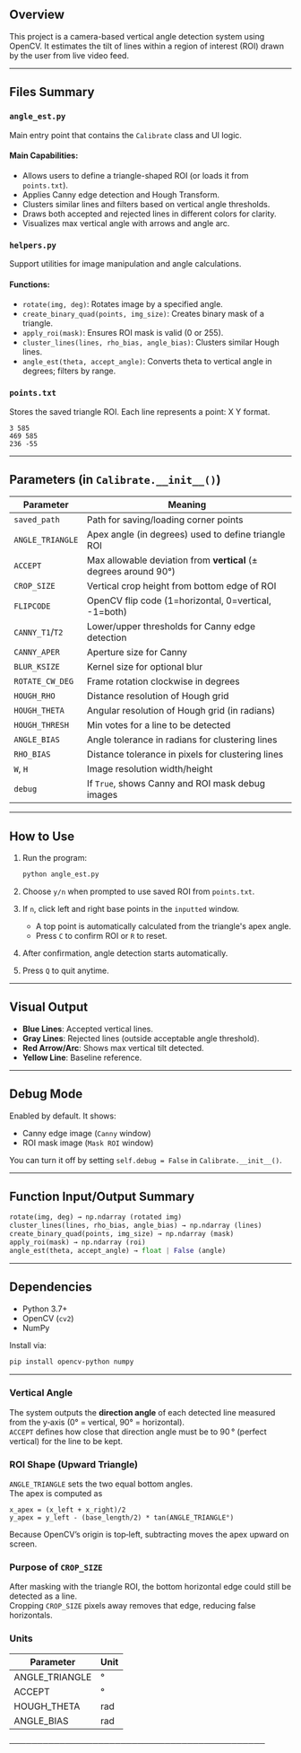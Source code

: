 

## Overview

This project is a camera-based vertical angle detection system using OpenCV. It estimates the tilt of lines within a region of interest (ROI) drawn by the user from live video feed.

---

## Files Summary

### `angle_est.py`
Main entry point that contains the `Calibrate` class and UI logic.

#### Main Capabilities:
- Allows users to define a triangle-shaped ROI (or loads it from `points.txt`).
- Applies Canny edge detection and Hough Transform.
- Clusters similar lines and filters based on vertical angle thresholds.
- Draws both accepted and rejected lines in different colors for clarity.
- Visualizes max vertical angle with arrows and angle arc.

### `helpers.py`
Support utilities for image manipulation and angle calculations.

#### Functions:
- `rotate(img, deg)`: Rotates image by a specified angle.
- `create_binary_quad(points, img_size)`: Creates binary mask of a triangle.
- `apply_roi(mask)`: Ensures ROI mask is valid (0 or 255).
- `cluster_lines(lines, rho_bias, angle_bias)`: Clusters similar Hough lines.
- `angle_est(theta, accept_angle)`: Converts theta to vertical angle in degrees; filters by range.

### `points.txt`
Stores the saved triangle ROI. Each line represents a point: X Y format.
```
3 585
469 585
236 -55
```

---

## Parameters (in `Calibrate.__init__()`)

| Parameter           | Meaning                                                       |
|---------------------|---------------------------------------------------------------|
| `saved_path`        | Path for saving/loading corner points                         |
| `ANGLE_TRIANGLE`    | Apex angle (in degrees) used to define triangle ROI           |
| `ACCEPT`            | Max allowable deviation from **vertical** (± degrees around 90°) |
| `CROP_SIZE`         | Vertical crop height from bottom edge of ROI                  |
| `FLIPCODE`          | OpenCV flip code (1=horizontal, 0=vertical, -1=both)          |
| `CANNY_T1`/`T2`     | Lower/upper thresholds for Canny edge detection               |
| `CANNY_APER`        | Aperture size for Canny                                        |
| `BLUR_KSIZE`        | Kernel size for optional blur                                 |
| `ROTATE_CW_DEG`     | Frame rotation clockwise in degrees                           |
| `HOUGH_RHO`         | Distance resolution of Hough grid                             |
| `HOUGH_THETA`       | Angular resolution of Hough grid (in radians)                 |
| `HOUGH_THRESH`      | Min votes for a line to be detected                           |
| `ANGLE_BIAS`        | Angle tolerance in radians for clustering lines               |
| `RHO_BIAS`          | Distance tolerance in pixels for clustering lines             |
| `W`, `H`            | Image resolution width/height                                 |
| `debug`             | If `True`, shows Canny and ROI mask debug images              |

---

## How to Use

1. Run the program:
   ```bash
   python angle_est.py
   ```

2. Choose `y/n` when prompted to use saved ROI from `points.txt`.
3. If `n`, click left and right base points in the `inputted` window.
   - A top point is automatically calculated from the triangle's apex angle.
   - Press `C` to confirm ROI or `R` to reset.
4. After confirmation, angle detection starts automatically.
5. Press `Q` to quit anytime.

---

## Visual Output

- **Blue Lines**: Accepted vertical lines.
- **Gray Lines**: Rejected lines (outside acceptable angle threshold).
- **Red Arrow/Arc**: Shows max vertical tilt detected.
- **Yellow Line**: Baseline reference.

---

## Debug Mode

Enabled by default. It shows:
- Canny edge image (`Canny` window)
- ROI mask image (`Mask ROI` window)

You can turn it off by setting `self.debug = False` in `Calibrate.__init__()`.

---

## Function Input/Output Summary

```python
rotate(img, deg) → np.ndarray (rotated img)
cluster_lines(lines, rho_bias, angle_bias) → np.ndarray (lines)
create_binary_quad(points, img_size) → np.ndarray (mask)
apply_roi(mask) → np.ndarray (roi)
angle_est(theta, accept_angle) → float | False (angle)
```

---

## Dependencies

- Python 3.7+
- OpenCV (`cv2`)
- NumPy

Install via:
```bash
pip install opencv-python numpy
```

---


### Vertical Angle
The system outputs the **direction angle** of each detected line measured from the y‑axis (0° = vertical, 90° = horizontal).  
`ACCEPT` defines how close that direction angle must be to 90 ° (perfect vertical) for the line to be kept.

### ROI Shape (Upward Triangle)
`ANGLE_TRIANGLE` sets the two equal bottom angles.  
The apex is computed as  
```
x_apex = (x_left + x_right)/2
y_apex = y_left - (base_length/2) * tan(ANGLE_TRIANGLE°)
```  
Because OpenCV’s origin is top‑left, subtracting moves the apex upward on screen.

### Purpose of `CROP_SIZE`
After masking with the triangle ROI, the bottom horizontal edge could still be detected as a line.  
Cropping `CROP_SIZE` pixels away removes that edge, reducing false horizontals.

### Units
| Parameter      | Unit |
|----------------|------|
| ANGLE_TRIANGLE | °    |
| ACCEPT         | °    |
| HOUGH_THETA    | rad  |
| ANGLE_BIAS     | rad  |

──────────────────────────────────────────────
